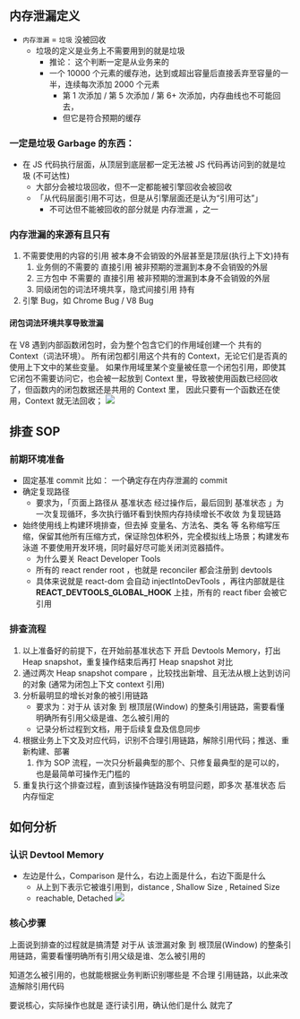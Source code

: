 ## 内存泄漏定义

- `内存泄漏` = `垃圾` 没被回收
  - 垃圾的定义是业务上不需要用到的就是垃圾
    - 推论： 这个判断一定是从业务来的
    - 一个 10000 个元素的缓存池，达到或超出容量后直接丢弃至容量的一半，连续每次添加 2000 个元素
      - 第 1 次添加 / 第 5 次添加 / 第 6+ 次添加，内存曲线也不可能回去，
      - 但它是符合预期的缓存

### 一定是垃圾 Garbage 的东西：

- 在 JS 代码执行层面，从顶层到底层都一定无法被 JS 代码再访问到的就是垃圾 (不可达性)
  - 大部分会被垃圾回收，但不一定都能被引擎回收会被回收
  - 「从代码层面引用不可达，但是从引擎层面还是认为“引用可达”」
    - 不可达但不能被回收的部分就是 内存泄漏 ，之一

### 内存泄漏的来源有且只有

1. 不需要使用的内容的引用 被本身不会销毁的外层甚至是顶层(执行上下文)持有
   1. 业务侧的不需要的 直接引用 被非预期的泄漏到本身不会销毁的外层
   2. 三方包中 不需要的 直接引用 被非预期的泄漏到本身不会销毁的外层
   3. 同级闭包的词法环境共享，隐式间接引用 持有
2. 引擎 Bug，如 Chrome Bug / V8 Bug

#### 闭包词法环境共享导致泄漏

在 V8 遇到内部函数闭包时，会为整个包含它们的作用域创建一个 共有的 Context（词法环境）。
所有闭包都引用这个共有的 Context，无论它们是否真的使用上下文中的某些变量。
如果作用域里某个变量被任意一个闭包引用，即使其它闭包不需要访问它，也会被一起放到 Context 里，导致被使用函数已经回收了，但函数内的闭包数据还是共用的 Context 里，
因此只要有一个函数还在使用，Context 就无法回收；
![](https://s21.ax1x.com/2025/08/08/pVatOE9.png)

## 排查 SOP

### 前期环境准备

- 固定基准 commit
  比如： 一个确定存在内存泄漏的 commit
- 确定复现路径
  - 要求为，「页面上路径从 基准状态 经过操作后，最后回到 基准状态 」为一次复现循环，多次执行循环看到快照内存持续增长不收敛 为复现链路
- 始终使用线上构建环境排查，但去掉 变量名、方法名、类名 等 名称缩写压缩，保留其他所有压缩方式，保证除包体积外，完全模拟线上场景；构建发布泳道
  不要使用开发环境，同时最好尽可能关闭浏览器插件。
  - 为什么要关 React Developer Tools
  - 所有的 react render root ，也就是 reconciler 都会注册到 devtools
  - 具体来说就是 react-dom 会自动 injectIntoDevTools ，再往内部就是往 **REACT_DEVTOOLS_GLOBAL_HOOK** 上挂，所有的 react fiber 会被它引用

### 排查流程

1. 以上准备好的前提下，在开始前基准状态下 开启 Devtools Memory，打出 Heap snapshot，重复操作结束后再打 Heap snapshot 对比
2. 通过两次 Heap snapshot compare ，比较找出新增、且无法从根上达到访问的对象 (通常为闭包上下文 context 引用)
3. 分析最明显的增长对象的被引用链路
   - 要求为：对于从 该对象 到 根顶层(Window) 的整条引用链路，需要看懂明确所有引用父级是谁、怎么被引用的
   - 记录分析过程到文档，用于后续复盘及信息同步
4. 根据业务上下文及对应代码，识别不合理引用链路，解除引用代码；推送、重新构建、部署
   1. 作为 SOP 流程，一次只分析最典型的那个、只修复最典型的是可以的，也是最简单可操作无门槛的
5. 重复执行这个排查过程，直到该操作链路没有明显问题，即多次 基准状态 后内存恒定

## 如何分析

### 认识 Devtool Memory

- 左边是什么，Comparison 是什么，右边上面是什么，右边下面是什么
  - 从上到下表示它被谁引用到，distance , Shallow Size , Retained Size
  - reachable, Detached
    ![](https://s21.ax1x.com/2025/08/08/pVatx9x.png)

### 核心步骤

上面说到排查的过程就是搞清楚 对于从 该泄漏对象 到 根顶层(Window) 的整条引用链路，需要看懂明确所有引用父级是谁、怎么被引用的

知道怎么被引用的，也就能根据业务判断识别哪些是 不合理 引用链路，以此来改造解除引用代码

要说核心，实际操作也就是 逐行读引用，确认他们是什么 就完了
